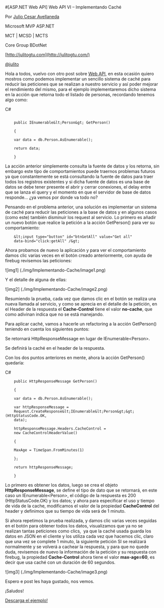 <properties
	pageTitle="Web API VI – Implementando Caché"
	description="Ejemplo de Web API"
	services="windows"
	documentationCenter=""
	authors="andygonusa"
	manager=""
	editor="andygonusa"/>

<tags
	ms.service="web-dev"
	ms.workload="identity"
	ms.tgt_pltfrm="na"
	ms.devlang="na"
	ms.topic="how-to-article"
	ms.date="05/16/2016"
	ms.author="andygonusa"/>



#[ASP.NET Web API] Web API VI – Implementando Caché

Por [Julio Cesar
Avellaneda](http://mvp.microsoft.com/en-us/MVP/Julio%20Cesar%20Avellaneda-4038198)

Microsoft MVP ASP.NET

MCT | MCSD | MCTS

Core Group BDotNet

[http://julitogtu.com](http://julitogtu.com/)

[@julito](https://twitter.com/julitogtu)

Hola a todos, vuelvo con otro post sobre [Web
API](http://julitogtu.com/asp-net-web-api/), en esta ocasión quiero
mostros como podemos implementar un sencillo sistema de caché para
reducir las peticiones que se realizan a nuestro servicio y así poder
mejorar el rendimiento del mismo, para el ejemplo implementaremos dicho
sistema en la acción que retorna todo el listado de personas, recordando
tenemos algo como:

C\#

```

    public IEnumerable&lt;Person&gt; GetPerson()

    {

    var data = db.Person.AsEnumerable();

    return data;

    }
```

La acción anterior simplemente consulta la fuente de datos y los
retorna, sin embargo este tipo de comportamientos puede traernos
problemas futuros ya que constantemente se está consultando la fuente de
datos para traer todos los registros existentes y si dicha fuente de
datos es una base de datos se debe tener presente el abrir y cerrar
conexiones, el delay entre que se lanza el query y el momento en que el
servidor de base de datos responde… ¿ya vemos por donde va todo no?

Pensando en el problema anterior, una solución es implementar un sistema
de caché para reducir las peticiones a la base de datos y en algunos
casos (como este) también disminuir los request al servicio. Lo primero
es añadir un nuevo botón que realice la petición a la acción GetPerson()
para ver su comportamiento:


```
    &lt;input type="button" id="btnGetAll" value="Get all"
    data-bind="click:getAll" /&gt;
```

Ahora probamos de nuevo la aplicación y para ver el comportamiento damos
clic varias veces en el botón creado anteriormente, con ayuda de firebug
revisemos las peticiones:

![img1] (./img/Implementando-Cache/image1.png)

Y el detalle de alguna de ellas:

![img2] (./img/Implementando-Cache/image2.png)

Resumiendo la prueba, cada vez que damos clic en el botón se realiza una
nueva llamada al servicio, y como se aprecia en el detalle de la
petición, en el Header de la respuesta el **Cache-Control** tiene el
valor **no-cache**, que como adivinan indica que no se está manejando.

Para aplicar caché, vamos a hacerle un refactoring a la acción
GetPerson() teniendo en cuenta los siguientes puntos:

Se retornará HttpResponseMessage en lugar de IEnumerable&lt;Person&gt;.

Se definirá la caché en el header de la respuesta.

Con los dos puntos anteriores en mente, ahora la acción GetPerson()
quedaría:

C\#

```
    public HttpResponseMessage GetPerson()

    {

    var data = db.Person.AsEnumerable();

    var httpResponseMessage =
    Request.CreateResponse&lt;IEnumerable&lt;Person&gt;&gt;(HttpStatusCode.OK,
    data);

    httpResponseMessage.Headers.CacheControl =
    new CacheControlHeaderValue()

    {

    MaxAge = TimeSpan.FromMinutes(1)

    };

    return httpResponseMessage;

    }
```

Lo primero es obtener los datos, luego se crea el objeto
**HttpResponseMessage**, se define el tipo de dato que se retornará, en
este caso un IEnumerable&lt;Person&gt;, el código de la respuesta es 200
(HttpStatusCode.OK) y los datos; y ahora para especificar el uso y
tiempo de vida de la cache, modificamos el valor de la propiedad
**CacheControl** del header y definimos que su tiempo de vida será de 1
minuto.

Si ahora repetimos la prueba realizada, y damos clic varias veces
seguidas en el botón para obtener todos los datos, visualizamos que ya
no se realizan tantas peticiones como clics,  ya que la caché usada
guarda los datos en JSON en el cliente y los utiliza cada vez que
hacemos clic, claro que una vez se complete 1 minuto, la siguiente
petición SI se realizará normalmente y se volverá a cachear la
respuesta, y para que no quede duda, revisemos de nuevo la información
de la petición y su respuesta con firebug, la propiedad
**Cache-Control** ahora tiene el valor **max-age=60**, es decir que usa
caché con un duración de 60 segundos.

![img3] (./img/Implementando-Cache/image3.png)

Espero e post les haya gustado, nos vemos.

¡Saludos!

[Descarga el ejemplo!](http://sdrv.ms/1c1HoFS)
